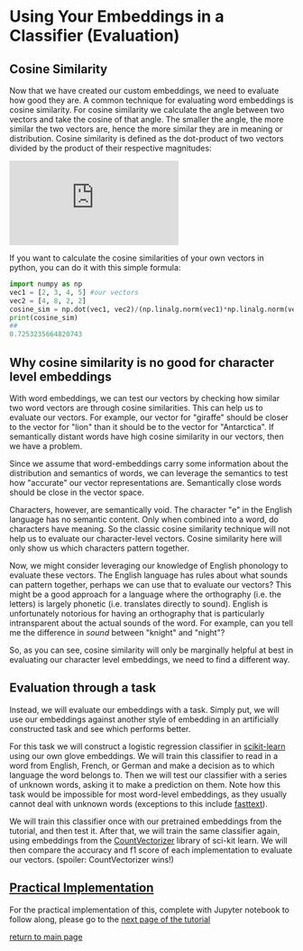 # Using Your Embeddings in a Classifier (Evaluation)

## Cosine Similarity

Now that we have created our custom embeddings, we need to evaluate how good they are. A common technique for evaluating word embeddings is cosine similarity. For cosine similarity we calculate the angle between two vectors and take the cosine of that angle. The smaller the angle, the more similar the two vectors are, hence the more similar they are in meaning or distribution. 
Cosine similarity is defined as the dot-product of two vectors divided by the product of their respective magnitudes:

![img](https://latex.codecogs.com/svg.latex?%5Ccos%28%5Ctheta%29%3D%7B%5Cmathbf%7BA%7D%5Ccdot%5Cmathbf%7BB%7D%5Cover%5C%7C%5Cmathbf%7BA%7D%5C%7C%5C%7C%5Cmathbf%7BB%7D%5C%7C%7D)

If you want to calculate the cosine similarities of your own vectors in python, you can do it with this simple formula:
```python
import numpy as np
vec1 = [2, 3, 4, 5] #our vectors
vec2 = [4, 8, 2, 2]
cosine_sim = np.dot(vec1, vec2)/(np.linalg.norm(vec1)*np.linalg.norm(vec2))
print(cosine_sim)
## 
0.7253235664820743
```
## Why cosine similarity is no good for character level embeddings

With word embeddings, we can test our vectors by checking how similar two word vectors are through cosine similarities. This can help us to evaluate our vectors. For example, our vector for "giraffe" should be closer to the vector for "lion" than it should be to the vector for "Antarctica". If semantically distant words have high cosine similarity in our vectors, then we have a problem.

Since we assume that word-embeddings carry some information about the distribution and semantics of words, we can leverage the semantics to test how "accurate" our vector representations are. Semantically close words should be close in the vector space. 

Characters, however, are semantically void. The character "e" in the English language has no semantic content. Only when combined into a word, do characters have meaning. So the classic cosine similarity technique will not help us to evaluate our character-level vectors. Cosine similarity here will only show us which characters pattern together. 

Now, we might consider leveraging our knowledge of English phonology to evaluate these vectors. The English language has rules about what sounds can pattern together, perhaps we can use that to evaluate our vectors? This might be a good approach for a language where the orthography (i.e. the letters) is largely phonetic (i.e. translates directly to sound). English is unfortunately notorious for having an orthography that is particularly intransparent about the actual sounds of the word. For example, can you tell me the difference in _sound_ between "knight" and "night"?

So, as you can see, cosine similarity will only be marginally helpful at best in evaluating our character level embeddings, we need to find a different way.

## Evaluation through a task

Instead, we will evaluate our embeddings with a task. Simply put, we will use our embeddings against another style of embedding in an artificially constructed task and see which performs better.

For this task we will construct a logistic regression classifier in [scikit-learn](https://sklearn.org/) using our own glove embeddings. We will train this classifier to read in a word from English, French, or German and make a decision as to which language the word belongs to. Then we will test our classifier with a series of unknown words, asking it to make a prediction on them. Note how this task would be impossible for most word-level embeddings, as they usually cannot deal with unknown words (exceptions to this include [fasttext](https://fasttext.cc/)).

We will train this classifier once with our pretrained embeddings from the tutorial, and then test it. After that, we will train the same classifier again, using embeddings from the [CountVectorizer](https://sklearn.org/modules/generated/sklearn.feature_extraction.text.CountVectorizer.html#sklearn.feature_extraction.text.CountVectorizer) library of sci-kit learn. We will then compare the accuracy and f1 score of each implementation to evaluate our vectors. (spoiler: CountVectorizer wins!)

## [Practical Implementation](glove_classifier.md)

For the practical implementation of this, complete with Jupyter notebook to follow along, please go to the [next page of the tutorial](glove_classifier.md)


[return to main page](index.md)
